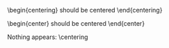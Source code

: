 
\begin{centering}
should be centered
\end{centering}

\begin{center}
should be centered
\end{center}


Nothing appears: \centering